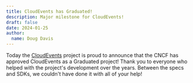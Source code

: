 ```yaml
---
title: CloudEvents has Graduated!
description: Major milestone for CloudEvents!
draft: false
date: 2024-01-25
author:
  name: Doug Davis
---
```


Today the [CloudEvents](cloudevents.io) project is proud to announce that the
CNCF has approved CloudEvents as a Graduated project! Thank you to everyone
who helped with the project's development over the years. Between the specs
and SDKs, we couldn't have done it with all of your help!
